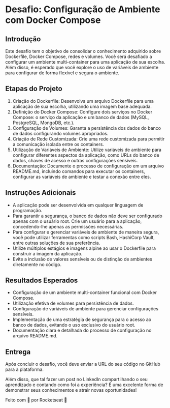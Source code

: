 # **Desafio: Configuração de Ambiente com Docker Compose**

## Introdução

Este desafio tem o objetivo de consolidar o conhecimento adquirido sobre Dockerfile, Docker Compose, redes e volumes. Você será desafiado a configurar um ambiente multi-container para uma aplicação de sua escolha. Além disso, é esperado que você explore o uso de variáveis de ambiente para configurar de forma flexível e segura o ambiente.

## Etapas do Projeto

1. Criação do Dockerfile: Desenvolva um arquivo Dockerfile para uma aplicação de sua escolha, utilizando uma imagem base adequada.
2. Definição do Docker Compose: Configure dois serviços no Docker Compose: o serviço da aplicação e um banco de dados (MySQL, PostgreSQL, MongoDB, etc.).
3. Configuração de Volumes: Garanta a persistência dos dados do banco de dados configurando volumes apropriados.
4. Criação de Rede Customizada: Crie uma rede customizada para permitir a comunicação isolada entre os containers.
5. Utilização de Variáveis de Ambiente: Utilize variáveis de ambiente para configurar diferentes aspectos da aplicação, como URLs do banco de dados, chaves de acesso e outras configurações sensíveis.
6. Documentação: Documente o processo de configuração em um arquivo README.md, incluindo comandos para executar os containers, configurar as variáveis de ambiente e testar a conexão entre eles.

## Instruções Adicionais

- A aplicação pode ser desenvolvida em qualquer linguagem de programação.
- Para garantir a segurança, o banco de dados não deve ser configurado apenas com o usuário root. Crie um usuário para a aplicação, concedendo-lhe apenas as permissões necessárias.
- Para configurar e gerenciar variáveis de ambiente de maneira segura, você pode utilizar ferramentas como scripts Bash, HashiCorp Vault, entre outras soluções de sua preferência.
- Utilize múltiplos estágios e imagens alpine ao usar o Dockerfile para construir a imagem da aplicação.
- Evite a inclusão de valores sensíveis ou de distinção de ambientes diretamente no código.

## Resultados Esperados

- Configuração de um ambiente multi-container funcional com Docker Compose.
- Utilização efetiva de volumes para persistência de dados.
- Configuração de variáveis de ambiente para gerenciar configurações sensíveis.
- Implementação de uma estratégia de segurança para o acesso ao banco de dados, evitando o uso exclusivo do usuário root.
- Documentação clara e detalhada do processo de configuração no arquivo README.md.

## Entrega

Após concluir o desafio, você deve enviar a URL do seu código no GitHub para a plataforma. 

Além disso, que tal fazer um post no LinkedIn compartilhando o seu aprendizado e contando como foi a experiência? É uma excelente forma de demonstrar seus conhecimentos e atrair novas oportunidades!

Feito com 💜 por Rocketseat 👋
